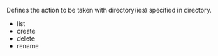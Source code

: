 Defines the action to be taken with directory(ies) specified in directory.

- list
- create
- delete 
- rename